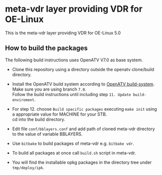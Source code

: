 # meta-vdr layer providing VDR for OE-Linux
This is the meta-vdr layer providing VDR for OE-Linux 5.0

## How to build the packages

The following build instructions uses OpenATV V7.0 as base system.

- Clone this repository using a directory outside the openatv clone/build directory.

- Install the OpenATV build system according to [OpenATV build-system](https://github.com/openatv/enigma2). \
Make sure you are using branch `7.0`.\
Follow the build instructions until including step `11. Update build-enviroment`.

- For step 12. choose `Build specific packages` executing `make init` using a appropriate value for MACHINE for your STB. \
cd into the build directory.

- Edit file `conf/bblayers.conf` and add path of cloned meta-vdr directory to the value of variable BBLAYERS.

- Use `bitbake` to build packages of meta-vdr e.g. `bitbake vdr`.

- To build all packages at once call `build.sh` script in meta-vdr.

- You will find the installable opkg packages in the directory tree under `tmp/deploy/ipk`.

